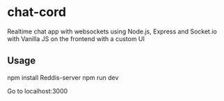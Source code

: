 # chat-cord

Realtime chat app with websockets using Node.js, Express and Socket.io with Vanilla JS on the frontend with a custom UI

## Usage

npm install
Reddis-server
npm run dev

Go to localhost:3000
